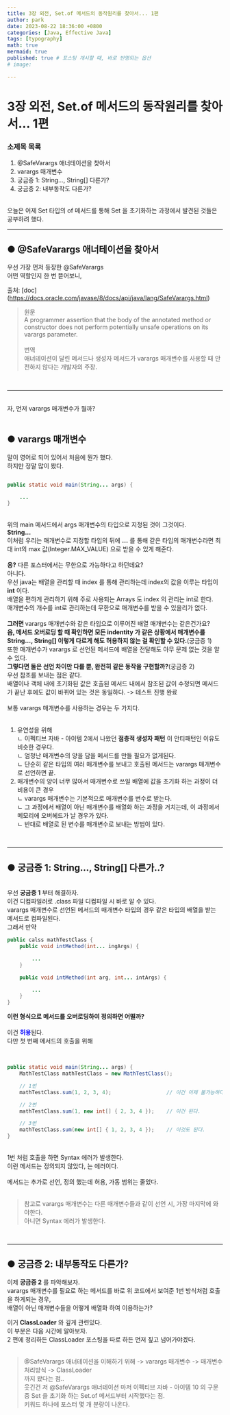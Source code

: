 ```yaml
---
title: 3장 외전, Set.of 메서드의 동작원리를 찾아서... 1편
author: park
date: 2023-08-22 18:36:00 +0800
categories: [Java, Effective Java]
tags: [typography]
math: true
mermaid: true
published: true # 포스팅 개시할 때, 바로 반영되는 옵션
# image: 

---
```


# 3장 외전, Set.of 메서드의 동작원리를 찾아서... 1편

### 소제목 목록

1. @SafeVarargs 애너테이션을 찾아서<br>
2. varargs 매개변수<br>
3. 궁금증 1: String..., String[] 다른가?<br>
4. 궁금증 2: 내부동작도 다른가?<br>

<br>
오늘은 어제 Set 타입의 of 메서드를 통해 Set 을 초기화하는 과정에서 발견된 것들은 공부하려 했다.<br>

---

## ● @SafeVarargs 애너테이션을 찾아서

우선 가장 먼저 등장한 @SafeVarargs<br>
어떤 역할인지 한 번 뜯어보니, <br>

출처: [doc] (https://docs.oracle.com/javase/8/docs/api/java/lang/SafeVarargs.html)

> 원문<br>
> A programmer assertion that the body of the annotated method or constructor does not perform potentially unsafe operations on its varargs parameter.<br>
> <br>
> 번역<br>
> 애너테이션이 달린 메서드나 생성자 메서드가 varargs 매개변수를 사용할 때 안전하지 않다는 개발자의 주장.<br>

<br>

---

<br>
자, 먼저 varargs 매개변수가 뭘까?<br>

<br>

## ● varargs 매개변수

말이 영어로 되어 있어서 처음에 뭔가 했다.<br>
하지만 정말 많이 봤다.<br>

```java

public static void main(String... args) {

    ...
}

```

<br>
위의 main 메서드에서 args 매개변수의 타입으로 지정된 것이 그것이다.<br>
<b>String...</b><br>
이처럼 우리는 매개변수로 지정할 타입의 뒤에 <b>...</b> 를 통해 같은 타입의 매개변수라면 최대 int의 max 값(Integer.MAX_VALUE) 으로 받을 수 있게 해준다.<br>
<br>
<b>응?</b> 다른 포스터에서는 무한으로 가능하다고 하던데요?<br>
아니다.<br>
우선 java는 배열을 관리할 때 index 를 통해 관리하는데 index의 값을 이루는 타입이 <b>int</b> 이다.<br>
배열을 편하게 관리하기 위해 주로 사용되는 Arrays 도 index 의 관리는 int로 한다.<br>
매개변수의 개수를 int로 관리하는데 무한으로 매개변수를 받을 수 있을리가 없다.<br>
<br>
<b>그러면 </b> varargs 매개변수와 같은 타입으로 이루어진 배열 매개변수는 같은건가요?<br>
<b>음, 메서드 오버로딩 할 때 확인하면 모든 indentity 가 같은 상황에서 매개변수를 String..., String[] 이렇게 다르게 해도 허용하지 않는 걸 확인할 수 있다.</b>(궁금증 1)<br>
또한 매개변수가 varargs 로 선언된 메서드에 배열을 전달해도 아무 문제 없는 것을 알 수 있다.<br>
<b>그렇다면 둘은 선언 차이만 다를 뿐, 완전히 같은 동작을 구현할까?</b>(궁금증 2)<br>
우선 참조를 보내는 점은 같다.<br>
배열이나 객체 내에 초기화된 값은 호출된 메서드 내에서 참조된 값이 수정되면 메서드가 끝난 후에도 값이 바뀌어 있는 것은 동일하다. -> 테스트 진행 완료<br>
<br>
보통 varargs 매개변수를 사용하는 경우는 두 가지다.<br>
<br>

1. 유연성을 위해<br>
    ㄴ 이펙티브 자바 - 아이템 2에서 나왔던 <b>점층적 생성자 패턴</b> 이 안티패턴인 이유도 비슷한 경우다.<br>
    ㄴ 엄청난 매개변수의 양을 담을 메서드를 만들 필요가 없게된다.<br>
    ㄴ 단순히 같은 타입의 여러 매개변수를 보내고 호출된 메서드는 varargs 매개변수로 선언하면 끝.<br>
2. 매개변수의 양이 너무 많아서 매개변수로 쓰일 배열에 값을 초기화 하는 과정이 더 비용이 큰 경우<br>
    ㄴ varargs 매개변수는 기본적으로 매개변수를 변수로 받는다.<br>
    ㄴ 그 과정에서 배열이 아닌 매개변수를 배열화 하는 과정을 거치는데, 이 과정에서 메모리에 오버헤드가 날 경우가 있다.<br>
    ㄴ 반대로 배열로 된 변수를 매개변수로 보내는 방법이 있다.<br>

<br>

---

## ● 궁금증 1: String..., String[] 다른가..?

<br>
우선 <b>궁금증 1</b> 부터 해결하자.<br>
이건 디컴파일러로 .class 파일 디컴파일 시 바로 알 수 있다.<br>
varargs 매개변수로 선언된 메서드의 매개변수 타입의 경우 같은 타입의 배열을 받는 메서드로 컴파일된다.<br>
그래서 만약<br>

```java
public calss mathTestClass {
    public void intMethod(int... ingArgs) {

        ...
    }

    public void intMethod(int arg, int... intArgs) {

        ...
    }
}
```

<b>이런 형식으로 메서드를 오버로딩하여 정의하면 어떨까?</b><br>
<br>
이건 <b style="color: blue;">허용</b>된다.<br>
다만 첫 번째 메서드의 호출을 위해<br>
<br>

```java

public static void main(String... args) {
    MathTestClass mathTestClass = new MathTestClass();

    // 1번
    mathTestClass.sum(1, 2, 3, 4);                  // 이건 이제 불가능하다. -> 에러

    // 2번
    mathTestClass.sum(1, new int[] { 2, 3, 4 });    // 이건 된다.

    // 3번
    mathTestClass.sum(new int[] { 1, 2, 3, 4 });    // 이것도 된다.
}

```

<br>
1번 처럼 호출을 하면 Syntax 에러가 발생한다.<br>
이런 메서드는 정의되지 않았다, 는 에러이다.<br>
<br>
메서드는 추가로 선언, 정의 했는데 허용, 가동 범위는 줄었다.<br>
<br>

> 참고로 varargs 매개변수는 다른 매개변수들과 같이 선언 시, 가장 마지막에 와야한다.<br>
> 아니면 Syntax 에러가 발생한다.<br>

<br>

---

## ● 궁금증 2: 내부동작도 다른가?

이제 <b>궁금증 2</b> 를 파악해보자.<br>
varargs 매개변수를 필요로 하는 메서드를 바로 위 코드에서 보여준 1번 방식처럼 호출을 하게되는 경우,<br>
배열이 아닌 매개변수들을 어떻게 배열화 하여 이용하는가?<br>

이거 <b>ClassLoader</b> 와 깊게 관련있다.<br>
이 부분은 다음 시간에 알아보자.<br>
2 편에 정리하든 ClassLoader 포스팅을 따로 하든 먼저 짚고 넘어가야겠다.<br>
<br>

> @SafeVarargs 애너테이션을 이해하기 위해 -> varargs 매개변수 -> 매개변수 처리방식 -> ClassLoader<br>
> 까지 왔다는 점..<br>
> 웃긴건 저 @SafeVarargs 애너테이션 마저 이펙티브 자바 - 아이템 10 의 구문 중 Set 을 초기화 하는 Set.of 메서드부터 시작했다는 점.<br>
> 키워드 하나에 포스터 몇 개 분량이 나온다.<br>